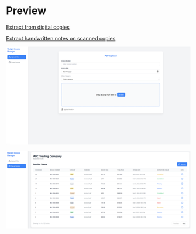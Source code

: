 # Preview

[Extract from digital copies](extract_digital.mp4)

[Extract handwritten notes on scanned copies](extract_handwritten.mp4)

![Upload PDF Feature](Upload.png)

![Upload Status Review Feature](Review.png)